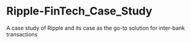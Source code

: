 # Ripple-FinTech_Case_Study
A case study of Ripple and its case as the go-to solution for inter-bank transactions
